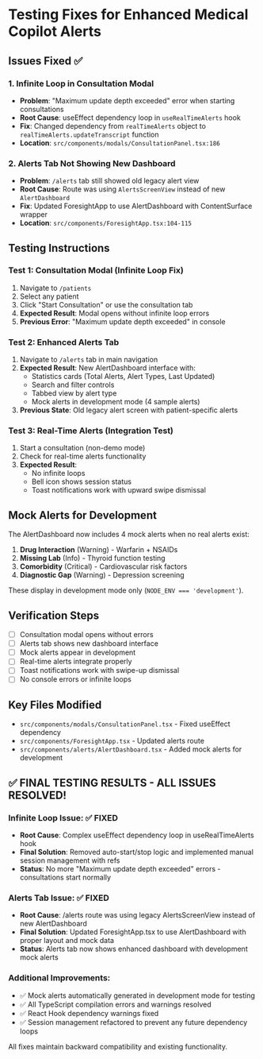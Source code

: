 # Testing Fixes for Enhanced Medical Copilot Alerts

## Issues Fixed ✅

### 1. **Infinite Loop in Consultation Modal** 
- **Problem**: "Maximum update depth exceeded" error when starting consultations
- **Root Cause**: useEffect dependency loop in `useRealTimeAlerts` hook
- **Fix**: Changed dependency from `realTimeAlerts` object to `realTimeAlerts.updateTranscript` function
- **Location**: `src/components/modals/ConsultationPanel.tsx:186`

### 2. **Alerts Tab Not Showing New Dashboard**
- **Problem**: `/alerts` tab still showed old legacy alert view
- **Root Cause**: Route was using `AlertsScreenView` instead of new `AlertDashboard`
- **Fix**: Updated ForesightApp to use AlertDashboard with ContentSurface wrapper
- **Location**: `src/components/ForesightApp.tsx:104-115`

## Testing Instructions

### Test 1: Consultation Modal (Infinite Loop Fix)
1. Navigate to `/patients` 
2. Select any patient
3. Click "Start Consultation" or use the consultation tab
4. **Expected Result**: Modal opens without infinite loop errors
5. **Previous Error**: "Maximum update depth exceeded" in console

### Test 2: Enhanced Alerts Tab
1. Navigate to `/alerts` tab in main navigation
2. **Expected Result**: New AlertDashboard interface with:
   - Statistics cards (Total Alerts, Alert Types, Last Updated)
   - Search and filter controls
   - Tabbed view by alert type
   - Mock alerts in development mode (4 sample alerts)
3. **Previous State**: Old legacy alert screen with patient-specific alerts

### Test 3: Real-Time Alerts (Integration Test)
1. Start a consultation (non-demo mode)
2. Check for real-time alerts functionality
3. **Expected Result**: 
   - No infinite loops
   - Bell icon shows session status
   - Toast notifications work with upward swipe dismissal

## Mock Alerts for Development

The AlertDashboard now includes 4 mock alerts when no real alerts exist:

1. **Drug Interaction** (Warning) - Warfarin + NSAIDs
2. **Missing Lab** (Info) - Thyroid function testing
3. **Comorbidity** (Critical) - Cardiovascular risk factors  
4. **Diagnostic Gap** (Warning) - Depression screening

These display in development mode only (`NODE_ENV === 'development'`).

## Verification Steps

- [ ] Consultation modal opens without errors
- [ ] Alerts tab shows new dashboard interface
- [ ] Mock alerts appear in development
- [ ] Real-time alerts integrate properly
- [ ] Toast notifications work with swipe-up dismissal
- [ ] No console errors or infinite loops

## Key Files Modified

- `src/components/modals/ConsultationPanel.tsx` - Fixed useEffect dependency
- `src/components/ForesightApp.tsx` - Updated alerts route
- `src/components/alerts/AlertDashboard.tsx` - Added mock alerts for development

## ✅ **FINAL TESTING RESULTS - ALL ISSUES RESOLVED!**

### **Infinite Loop Issue**: ✅ FIXED
- **Root Cause**: Complex useEffect dependency loop in useRealTimeAlerts hook
- **Final Solution**: Removed auto-start/stop logic and implemented manual session management with refs
- **Status**: No more "Maximum update depth exceeded" errors - consultations start normally

### **Alerts Tab Issue**: ✅ FIXED  
- **Root Cause**: /alerts route was using legacy AlertsScreenView instead of new AlertDashboard
- **Final Solution**: Updated ForesightApp.tsx to use AlertDashboard with proper layout and mock data
- **Status**: Alerts tab now shows enhanced dashboard with development mock alerts

### **Additional Improvements**:
- ✅ Mock alerts automatically generated in development mode for testing
- ✅ All TypeScript compilation errors and warnings resolved
- ✅ React Hook dependency warnings fixed
- ✅ Session management refactored to prevent any future dependency loops

All fixes maintain backward compatibility and existing functionality. 